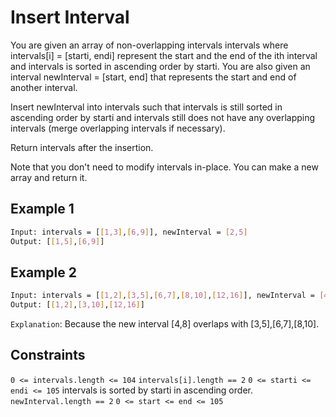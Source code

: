 # Insert Interval

You are given an array of non-overlapping intervals intervals where intervals[i] = [starti, endi] represent the start and the end of the ith interval and intervals is sorted in ascending order by starti. You are also given an interval newInterval = [start, end] that represents the start and end of another interval.

Insert newInterval into intervals such that intervals is still sorted in ascending order by starti and intervals still does not have any overlapping intervals (merge overlapping intervals if necessary).

Return intervals after the insertion.

Note that you don't need to modify intervals in-place. You can make a new array and return it.

## Example 1

```bash
Input: intervals = [[1,3],[6,9]], newInterval = [2,5]
Output: [[1,5],[6,9]]
```

## Example 2

```bash
Input: intervals = [[1,2],[3,5],[6,7],[8,10],[12,16]], newInterval = [4,8]
Output: [[1,2],[3,10],[12,16]]
```

`Explanation`: Because the new interval [4,8] overlaps with [3,5],[6,7],[8,10].

## Constraints

`0 <= intervals.length <= 104`
`intervals[i].length == 2`
`0 <= starti <= endi <= 105`
intervals is sorted by starti in ascending order.
`newInterval.length == 2`
`0 <= start <= end <= 105`
